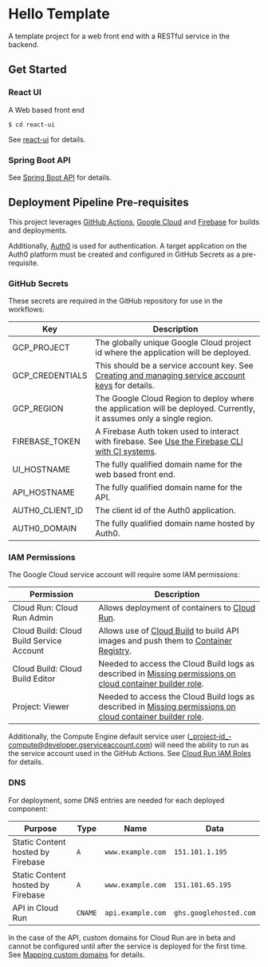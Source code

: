 # Hello Template
A template project for a web front end with a RESTful service in the backend.

## Get Started

### React UI

A Web based front end

`$ cd react-ui`

See [react-ui](./react-ui/README.md) for details.

### Spring Boot API

See [Spring Boot API](./spring-boot-api/README.md) for details.

## Deployment Pipeline Pre-requisites

This project leverages [GitHub Actions](https://github.com/features/actions), [Google Cloud](https://cloud.google.com/)
and [Firebase](https://firebase.google.com/) for builds and deployments.

Additionally, [Auth0](https://auth0.com/) is used for authentication. A target application on the Auth0 platform must
be created and configured in GitHub Secrets as a pre-requisite.

### GitHub Secrets

These secrets are required in the GitHub repository for use in the workflows:

| Key | Description |
| --- | ----------- |
| GCP_PROJECT | The globally unique Google Cloud project id where the application will be deployed. |
| GCP_CREDENTIALS | This should be a service account key. See [Creating and managing service account keys](https://cloud.google.com/iam/docs/creating-managing-service-account-keys) for details. |
| GCP_REGION | The Google Cloud Region to deploy where the application will be deployed. Currently, it assumes only a single region. |
| FIREBASE_TOKEN | A Firebase Auth token used to interact with firebase. See [Use the Firebase CLI with CI systems](https://firebase.google.com/docs/cli?authuser=0#cli-ci-systems). |
| UI_HOSTNAME | The fully qualified domain name for the web based front end. |
| API_HOSTNAME | The fully qualified domain name for the API. |
| AUTH0_CLIENT_ID | The client id of the Auth0 application. |
| AUTH0_DOMAIN | The fully qualified domain name hosted by Auth0. |

### IAM Permissions

The Google Cloud service account will require some IAM permissions:

| Permission | Description |
| ---------- | ----------- |
| Cloud Run: Cloud Run Admin | Allows deployment of containers to [Cloud Run](https://cloud.google.com/run). |
| Cloud Build: Cloud Build Service Account | Allows use of [Cloud Build](https://cloud.google.com/cloud-build) to build API images and push them to [Container Registry](https://cloud.google.com/container-registry). |
| Cloud Build: Cloud Build Editor | Needed to access the Cloud Build logs as described in [Missing permissions on cloud container builder role](https://github.com/GoogleCloudPlatform/cloud-builders/issues/120#issuecomment-329831523). |
| Project: Viewer | Needed to access the Cloud Build logs as described in [Missing permissions on cloud container builder role](https://github.com/GoogleCloudPlatform/cloud-builders/issues/120#issuecomment-329831523). |

Additionally, the Compute Engine default service user (_project-id_-compute@developer.gserviceaccount.com) will need the
ability to run as the service account used in the GitHub Actions. See
[Cloud Run IAM Roles](https://cloud.google.com/run/docs/reference/iam/roles#additional-configuration) for details.

### DNS

For deployment, some DNS entries are needed for each deployed component:

| Purpose | Type | Name | Data |
| ------- | ---- | ---- | ---- |
| Static Content hosted by Firebase | `A` | `www.example.com` | `151.101.1.195` |
| Static Content hosted by Firebase | `A` | `www.example.com` | `151.101.65.195` |
| API in Cloud Run | `CNAME` | `api.example.com` | `ghs.googlehosted.com` |

In the case of the API, custom domains for Cloud Run are in beta and cannot be configured until after the service is 
deployed for the first time. See [Mapping custom domains](https://cloud.google.com/run/docs/mapping-custom-domains) for
details.
